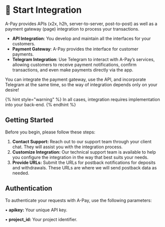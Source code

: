 # 🚀 Start Integration

A-Pay provides APIs (x2x, h2h, server-to-server, post-to-post) as well as a payment gateway (page) integration to process your transactions.

* **API Integration**: You develop and maintain all the interfaces for your customers.
* **Payment Gateway**: A-Pay provides the interface for customer payments.
* **Telegram Integration**: Use Telegram to interact with A-Pay’s services, allowing customers to receive payment notifications, confirm transactions, and even make payments directly via the app.

You can integrate the payment gateway, use the API, and incorporate Telegram at the same time, so the way of integration depends only on your desire!

{% hint style="warning" %}
In all cases, integration requires implementation into your back-end.
{% endhint %}

## **Getting Started**

Before you begin, please follow these steps:

1. **Contact Support:** Reach out to our support team through your client chat. They will assist you with the integration process.
2. **Customize Integration:** Our technical support team is available to help you configure the integration in the way that best suits your needs.
3. **Provide URLs:** Submit the URLs for postback notifications for deposits and withdrawals. These URLs are where we will send postback data as needed.

## **Authentication**

To authenticate your requests with A-Pay, use the following parameters:

• **apikey:** Your unique API key.

• **project\_id:** Your project identifier.
